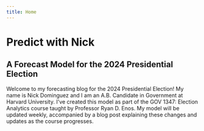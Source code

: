 ```yaml
---
title: Home
---
```


# Predict with Nick

## A Forecast Model for the 2024 Presidential Election

Welcome to my forecasting blog for the 2024 Presidential Election! My name is Nick Dominguez and I am an A.B. Candidate in Government at Harvard University. I've created this model as part of the GOV 1347: Election Analytics course taught by Professor Ryan D. Enos. My model will be updated weekly, accompanied by a blog post explaining these changes and updates as the course progresses. 



